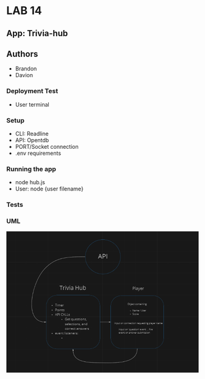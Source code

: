 # LAB 14

## App: Trivia-hub

## Authors

- Brandon
- Davion

### Deployment Test

- User terminal

### Setup

- CLI: Readline
- API: Opentdb
- PORT/Socket connection
- .env requirements

### Running the app

- node hub.js
- User: node {user filename}

### Tests

### UML

![UML Lab 14](UML-Lab-14.PNG)
<!-- (Created with diagrams) -->
